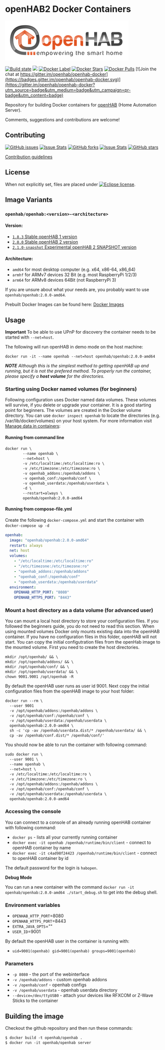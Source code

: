 # openHAB2 Docker Containers
![](https://github.com/openhab/openhab-docker/raw/master/images/openhab.png)

[![Build state](https://travis-ci.org/openhab/openhab-docker.svg?branch=master)](https://travis-ci.org/openhab/openhab-docker) [![](https://images.microbadger.com/badges/image/openhab/openhab:2.0.0-amd64.svg)](https://microbadger.com/images/openhab/openhab:2.0.0-amd64 "Get your own image badge on microbadger.com") [![Docker Label](https://images.microbadger.com/badges/version/openhab/openhab:2.0.0-amd64.svg)](https://microbadger.com/#/images/openhab/openhab:2.0.0-amd64) [![Docker Stars](https://img.shields.io/docker/stars/openhab/openhab.svg?maxAge=2592000)](https://hub.docker.com/r/openhab/openhab/) [![Docker Pulls](https://img.shields.io/docker/pulls/openhab/openhab.svg?maxAge=2592000)](https://hub.docker.com/r/openhab/openhab/) [![Join the chat at https://gitter.im/openhab/openhab-docker](https://badges.gitter.im/openhab/openhab-docker.svg)](https://gitter.im/openhab/openhab-docker?utm_source=badge&utm_medium=badge&utm_campaign=pr-badge&utm_content=badge)


Repository for building Docker containers for [openHAB](http://openhab.org) (Home Automation Server).

Comments, suggestions and contributions are welcome!


## Contributing

[![GitHub issues](https://img.shields.io/github/issues/openhab/openhab-docker.svg)](https://github.com/openhab/openhab-docker/issues) [![Issue Stats](http://www.issuestats.com/github/openhab/openhab-docker/badge/issue?style=flat)](http://www.issuestats.com/github/openhab/openhab-docker) [![GitHub forks](https://img.shields.io/github/forks/openhab/openhab-docker.svg)](https://github.com/openhab/openhab-docker/network) [![Issue Stats](http://www.issuestats.com/github/openhab/openhab-docker/badge/pr?style=flat)](http://www.issuestats.com/github/openhab/openhab-docker) [![GitHub stars](https://img.shields.io/github/stars/openhab/openhab-docker.svg)](https://github.com/openhab/openhab-docker/stargazers)

[Contribution guidelines](https://github.com/openhab/openhab-docker/blob/master/CONTRIBUTING.md)


## License

When not explicitly set, files are placed under [![Eclipse license](https://img.shields.io/badge/license-Eclipse-blue.svg)](https://raw.githubusercontent.com/openhab/openhab-docker/master/LICENSE).


## Image Variants

### ``openhab/openhab:<version>-<architecture>``

#### Version:

* [``1.8.3`` Stable openHAB 1 version](https://github.com/openhab/openhab-docker/blob/master/1.8.3/amd64/Dockerfile)
* [``2.0.0`` Stable openHAB 2 version](https://github.com/openhab/openhab-docker/blob/master/2.0.0/amd64/Dockerfile)
* [``2.1.0-snapshot`` Experimental openHAB 2 SNAPSHOT version](https://github.com/openhab/openhab-docker/blob/master/2.1.0-snapshot/amd64/Dockerfile)

#### Architecture:

* ``amd64`` for most desktop computer (e.g. x64, x86-64, x86_64)
* ``armhf`` for ARMv7 devices 32 Bit (e.g. most RaspberryPi 1/2/3)
* ``arm64`` for ARMv8 devices 64Bit (not RaspberryPi 3)

If you are unsure about what your needs are, you probably want to use ``openhab/openhab:2.0.0-amd64``.

Prebuilt Docker Images can be found here: [Docker Images](https://hub.docker.com/r/openhab/openhab)


## Usage

**Important** To be able to use UPnP for discovery the container needs to be started with ``--net=host``.

The following will run openHAB in demo mode on the host machine:
```
docker run -it --name openhab --net=host openhab/openhab:2.0.0-amd64
```
_**NOTE** Although this is the simplest method to getting openHAB up and running, but it is not the prefered method. To properly run the container, please specify a **host volume** for the directories._


### Starting using Docker named volumes (for beginners)

Following configuration uses Docker named data volumes. These volumes will survive, if you delete or upgrade your container. It is a good starting point for beginners. The volumes are created in the Docker volume directory. You can use ``docker inspect openhab`` to locate the directories (e.g. /var/lib/docker/volumes) on your host system. For more information visit  [Manage data in containers](https://docs.docker.com/engine/tutorials/dockervolumes/):

#### Running from command line
```SHELL
docker run \
        --name openhab \
        --net=host \
        -v /etc/localtime:/etc/localtime:ro \
        -v /etc/timezone:/etc/timezone:ro \
        -v openhab_addons:/openhab/addons \
        -v openhab_conf:/openhab/conf \
        -v openhab_userdata:/openhab/userdata \
        -d \
        --restart=always \
        openhab/openhab:2.0.0-amd64
```

#### Running from compose-file.yml

Create the following ``docker-compose.yml`` and start the container with ``docker-compose up -d``

```YAML
openhab:
  image: "openhab/openhab:2.0.0-amd64"
  restart: always
  net: host
  volumes:
    - "/etc/localtime:/etc/localtime:ro"
    - "/etc/timezone:/etc/timezone:ro"
    - "openhab_addons:/openhab/addons"
    - "openhab_conf:/openhab/conf"
    - "openhab_userdata:/openhab/userdata"
  environment:
    OPENHAB_HTTP_PORT: "8080"
    OPENHAB_HTTPS_PORT: "8443"
```

### Mount a host directory as a data volume (for advanced user)

You can mount a local host directory to store your configuration files. If you followed the beginners guide, you do not need to read this section. When using mounted volumes Docker only mounts existing data into the openHAB container. If you have no configuration files in this folder, openHAB will not start. You can copy the initial configutration files from the openHab image to the mounted volume. First you need to create the host directories.

```SHELL
mkdir /opt/openhab/ && \
mkdir /opt/openhab/addons/ && \
mkdir /opt/openhab/conf/ && \
mkdir /opt/openhab/userdata/ && \
chown 9001.9001 /opt/openhab -R
```

By default the openHAB user runs as user id 9001. Next copy the initial configuration files from the openHAB image to your host folder:

```SHELL
docker run --rm \
  --user 9001
  -v /opt/openhab/addons:/openhab/addons \
  -v /opt/openhab/conf:/openhab/conf \
  -v /opt/openhab/userdata:/openhab/userdata \
  openhab/openhab:2.0.0-amd64 \
  sh -c 'cp -av /openhab/userdata.dist/* /openhab/userdata/ && \
  cp -av /openhab/conf.dist/* /openhab/conf/'
```

You should now be able to run the container with following command:

```SHELL
sudo docker run \
  --user 9001 \
  --name openhab \
  --net=host \
  -v /etc/localtime:/etc/localtime:ro \
  -v /etc/timezone:/etc/timezone:ro \
  -v /opt/openhab/addons:/openhab/addons \
  -v /opt/openhab/conf:/openhab/conf \
  -v /opt/openhab/userdata:/openhab/userdata \
  openhab/openhab:2.0.0-amd64
```

### Accessing the console

You can connect to a console of an already running openHAB container with following command:
* ``docker ps``  - lists all your currently running container
* ``docker exec -it openhab /openhab/runtime/bin/client`` - connect to openHAB container by name
* ``docker exec -it c4ad98f24423 /openhab/runtime/bin/client`` - connect to openHAB container by id

The default password for the login is ``habopen``.

**Debug Mode**

You can run a new container with the command ``docker run -it openhab/openhab:2.0.0-amd64 ./start_debug.sh`` to get into the debug shell.

### Environment variables

*  `OPENHAB_HTTP_PORT`=8080
*  `OPENHAB_HTTPS_PORT`=8443
*  `EXTRA_JAVA_OPTS`=""
*  `USER_ID`=9001

By default the openHAB user in the container is running with:

* `uid=9001(openhab) gid=9001(openhab) groups=9001(openhab)`

### Parameters

* `-p 8080` - the port of the webinterface
* `-v /openhab/addons` - custom openhab addons
* `-v /openhab/conf` - openhab configs
* `-v /openhab/userdata` - openhab userdata directory
* `--device=/dev/ttyUSB0` - attach your devices like RFXCOM or Z-Wave Sticks to the container

## Building the image

Checkout the github repository and then run these commands:
```
$ docker build -t openhab/openhab .
$ docker run -it openhab/openhab server
```

